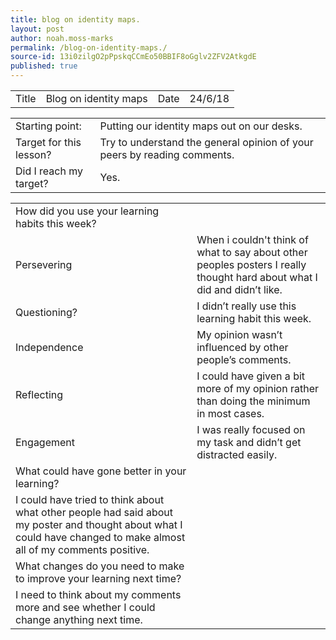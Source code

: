 ```yaml
---
title: blog on identity maps.
layout: post
author: noah.moss-marks
permalink: /blog-on-identity-maps./
source-id: 13i0zilgO2pPpskqCCmEo50BBIF8oGglv2ZFV2AtkgdE
published: true
---
```

<table>
  <tr>
    <td>Title</td>
    <td>Blog on identity maps </td>
    <td>Date</td>
    <td>24/6/18</td>
  </tr>
</table>


<table>
  <tr>
    <td>Starting point:</td>
    <td>Putting our identity maps out on our desks.</td>
  </tr>
  <tr>
    <td>Target for this lesson?</td>
    <td>Try to understand the general opinion of your peers by reading comments.</td>
  </tr>
  <tr>
    <td>Did I reach my target? </td>
    <td>Yes. </td>
  </tr>
</table>


<table>
  <tr>
    <td>How did you use your learning habits this week?</td>
    <td></td>
  </tr>
  <tr>
    <td>Persevering</td>
    <td>When i couldn't think of what to say about other peoples posters I really thought hard about what I did and didn’t like.</td>
  </tr>
  <tr>
    <td>Questioning?</td>
    <td>I didn’t really use this learning habit this week.</td>
  </tr>
  <tr>
    <td>Independence</td>
    <td>My opinion wasn’t influenced by other people’s comments.</td>
  </tr>
  <tr>
    <td>Reflecting</td>
    <td>I could have given a bit more of my opinion rather than doing the minimum in most cases.</td>
  </tr>
  <tr>
    <td>Engagement</td>
    <td>I was really focused on my task and didn’t get distracted easily.</td>
  </tr>
  <tr>
    <td>What could have gone better in your learning?</td>
    <td></td>
  </tr>
  <tr>
    <td>I could have tried to think about what other people had said about my poster and thought about what I could have changed to make almost all of my comments positive.</td>
    <td></td>
  </tr>
  <tr>
    <td>What changes do you need to make to improve your learning next time?</td>
    <td></td>
  </tr>
  <tr>
    <td>I need to think about my comments more and see whether I could change anything next time.</td>
    <td></td>
  </tr>
</table>


